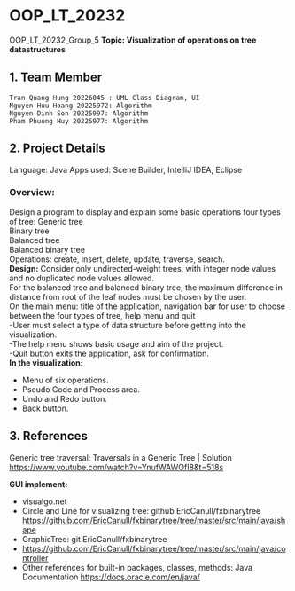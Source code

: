 # OOP_LT_20232
OOP_LT_20232_Group_5
**Topic: Visualization of operations on tree datastructures**
## 1. Team Member
	Tran Quang Hung 20226045 : UML Class Diagram, UI
	Nguyen Huu Hoang 20225972: Algorithm
	Nguyen Dinh Son 20225997: Algorithm
	Pham Phuong Huy 20225977: Algorithm
## 2. Project Details
Language: Java
Apps used: Scene Builder, IntelliJ IDEA, Eclipse
### Overview: 
Design a program to display and explain some basic operations four types of tree:
	Generic tree<br />
	Binary tree<br />
	Balanced tree<br />
	Balanced binary tree<br />
Operations:  create, insert, delete, update, traverse, search.<br />
**Design:**
Consider only undirected-weight trees, with integer node values and no duplicated node values allowed.<br />
For the balanced tree and balanced binary tree, the maximum difference in distance from root of the leaf nodes must be chosen by the user.<br />
On the main menu: title of the application, navigation bar for user to choose between the four types of tree, help menu and quit<br />
-User must select a type of data structure before getting into the visualization.<br />
-The help menu shows basic usage and aim of the project.<br />
-Quit button exits the application, ask for confirmation.<br />
**In the visualization:**
- Menu of six operations.
- Pseudo Code and Process area.
- Undo and Redo button.
- Back button.
## 3. References

Generic tree traversal: Traversals in a Generic Tree | Solution
https://www.youtube.com/watch?v=YnufWAWOfI8&t=518s

**GUI implement:**
- visualgo.net
- Circle and Line for visualizing tree: github EricCanull/fxbinarytree https://github.com/EricCanull/fxbinarytree/tree/master/src/main/java/shape
- GraphicTree: git EricCanull/fxbinarytree
- https://github.com/EricCanull/fxbinarytree/tree/master/src/main/java/controller
- Other references for built-in packages, classes, methods: Java Documentation https://docs.oracle.com/en/java/

   

